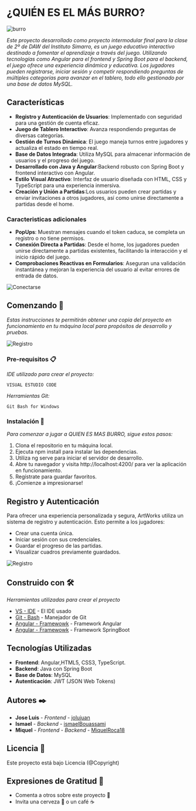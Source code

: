 # ¿QUIÉN ES EL MÁS BURRO?

![burro](https://i.postimg.cc/C5snLSjV/ezgif-4-9e20bbbd9e.gif)


_Este proyecto desarrollado como proyecto intermodular final para la clase de 2º de DAW del Instituto Simarro, es un juego educativo interactivo destinado a fomentar el aprendizaje a través del juego. Utilizando tecnologías como Angular para el frontend y Spring Boot para el backend, el juego ofrece una experiencia dinámica y educativa. Los jugadores pueden registrarse, iniciar sesión y competir respondiendo preguntas de múltiples categorías para avanzar en el tablero, todo ello gestionado por una base de datos MySQL._

## Características

- **Registro y Autenticación de Usuarios**: Implementado con seguridad para una gestión de cuenta eficaz.
- **Juego de Tablero Interactivo**: Avanza respondiendo preguntas de diversas categorías.
- **Gestión de Turnos Dinámica**: El juego maneja turnos entre jugadores y actualiza el estado en tiempo real.
- **Base de Datos Integrada**: Utiliza MySQL para almacenar información de usuarios y el progreso del juego.
- **Desarrollado con Java y Angular**:Backend robusto con Spring Boot y frontend interactivo con Angular.
- **Estilo Visual Atractivo**: Interfaz de usuario diseñada con HTML, CSS y TypeScript para una experiencia inmersiva.
- **Creación y Unión a Partidas**:Los usuarios pueden crear partidas y enviar invitaciones a otros jugadores, así como unirse directamente a partidas desde el home.

### Caracteristicas adicionales
- **PopUps**: Muestran mensajes cuando el token caduca, se completa un registro o no tiene permisos.
- **Conexión Directa a Partidas**: Desde el home, los jugadores pueden unirse directamente a partidas existentes, facilitando la interacción y el inicio rápido del juego.
- **Comprobaciones Reactivas en Formularios**: Aseguran una validación instantánea y mejoran la experiencia del usuario al evitar errores de entrada de datos.

![Conectarse](https://i.postimg.cc/T25Vj01m/Captura-de-pantalla-20-2-2024-154120-localhost.jpg) 

## Comenzando 🚀

_Estas instrucciones te permitirán obtener una copia del proyecto en funcionamiento en tu máquina local para propósitos de desarrollo y pruebas._

![Registro](https://i.postimg.cc/vm9yLCJk/image.png) 


### Pre-requisitos 📋

_IDE utilizado para crear el proyecto:_

```
VISUAL ESTUDIO CODE
```
_Herramientas Git:_

```
Git Bash for Windows
```

### Instalación 🔧

_Para comenzar a jugar a QUIEN ES MAS BURRO, sigue estos pasos:_

1. Clona el repositorio en tu máquina local.
2. Ejecuta npm install para instalar las dependencias.
3. Utiliza ng serve para iniciar el servidor de desarrollo.
4. Abre tu navegador y visita http://localhost:4200/ para ver la aplicación en funcionamiento.
4. Regístrate para guardar favoritos.
5. ¡Comienze a impresionarse!

## Registro y Autenticación

Para ofrecer una experiencia personalizada y segura, ArtWorks utiliza un sistema de registro y autenticación. Esto permite a los jugadores:

- Crear una cuenta única.
- Iniciar sesión con sus credenciales.
- Guardar el progreso de las partidas.
- Visualizar cuadros previamente guardados.


![Registro](https://i.postimg.cc/mDbYyWcg/image.png) 

## Construido con 🛠️

_Herramientas utilizadas para crear el proyecto_

* [VS - IDE](https://code.visualstudio.com/) - El IDE usado
* [Git - Bash](https://git-scm.com/downloads) - Manejador de Git
* [Angular - Framewowk](https://angular.io/) - Framework Angular
* [Angular - Framewowk](https://spring.io/projects/spring-boot) - Framework SpringBoot


## Tecnologías Utilizadas

- **Frontend**: Angular,HTML5, CSS3, TypeScript.
- **Backend**: Java con Spring Boot
- **Base de Datos**: MySQL
- **Autenticación**: JWT (JSON Web Tokens)

## Autores ✒️

* **Jose Luis** - *Frontend* - [jolujuan](https://github.com/jolujuan)
* **Ismael** - *Backend* - [ismaelBouassami](https://github.com/ismaelBouassami)
* **Miquel** - *Frontend - Backend* - [MiquelRoca18](https://github.com/MiquelRoca18)


## Licencia 📄

Este proyecto está bajo Licencia (@Copyright) 

## Expresiones de Gratitud 🎁

* Comenta a otros sobre este proyecto 📢
* Invita una cerveza 🍺 o un café ☕
